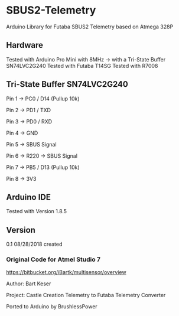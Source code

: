 # SBUS2-Telemetry
Arduino Library for Futaba SBUS2 Telemetry based on Atmega 328P

## Hardware

Tested with Arduino Pro Mini with 8MHz -> with a Tri-State Buffer SN74LVC2G240
Tested with Futaba T14SG
Tested with R7008

## Tri-State Buffer SN74LVC2G240
Pin 1 -> PC0 / D14 (Pullup 10k)

Pin 2 -> PD1 / TXD

Pin 3 -> PD0 / RXD

Pin 4 -> GND

Pin 5 -> SBUS Signal

Pin 6 -> R220 -> SBUS Signal

Pin 7 -> PB5 / D13 (Pullup 10k)

Pin 8 -> 3V3


## Arduino IDE

Tested with Version 1.8.5


## Version

0.1		08/28/2018		created


### Original Code for Atmel Studio 7
https://bitbucket.org/iBartk/multisensor/overview

Author: Bart Keser

Project: Castle Creation Telemetry to Futaba Telemetry Converter

Ported to Arduino by BrushlessPower

